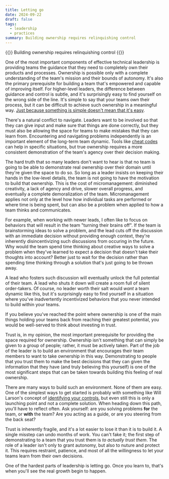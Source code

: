 ```yaml
---
title: Letting go
date: 2024-09-22
draft: false
tags:
  - leadership
  - practices
summary: Building ownership requires relinquishing control
---
```


{{<tagline>}}
Building ownership requires relinquishing control
{{</tagline>}}

One of the most important components of effective technical leadership is providing teams the guidance that they need to
completely own their products and processes. Ownership is possible only with a complete understanding of the team's
mission and their bounds of autonomy. It's also the primary prerequisite for building a team that's empowered and
capable of improving itself. For higher-level leaders, the difference between guidance and control is subtle, and it's
surprisingly easy to find yourself on the wrong side of the line. It's simple to say that your teams own their process,
but it can be difficult to achieve such ownership in a meaningful way. [Just because something is simple doesn't mean
that it's easy](/posts/simplicity-isnt-easy/).

There's a natural conflict to navigate. Leaders want to be involved so that they can give input and make sure that
things are done correctly, but they must also be allowing the space for teams to make mistakes that they can learn
from. Encountering and navigating problems independently is an important element of the long-term team dynamic. Tools
like [cheat codes](/posts/cheat-codes/) can help in specific situations, but true ownership requires a more consistent
demonstration of the team's agency over their decision making.

The hard truth that so many leaders don't want to hear is that no team is going to be able to demonstrate real ownership
over their domain until they're given the space to do so. So long as a leader insists on keeping
their hands in the low-level details, the team is not going to have the motivation to build that ownership. This is the
cost of micromanagement: diminished creativity, a lack of agency and drive, slower overall progress, and eventually a
complete demoralization of the team. Micromanagement applies not only at the level how how individual tasks are
performed or where time is being spent, but can also be a problem when applied to how a team thinks and communicates.

For example, when working with newer leads, I often like to focus on behaviors that will result in the team "turning
their brains off". If the team is brainstorming ideas to solve a problem, and the lead cuts off the discussion with an
immediate decision without providing enough context, they're inherently disincentivizing such discussions from occuring
in the future. Why would the team spend time thinking about creative ways to solve a problem when they've learned to
expect a decision that doesn't take their thoughts into account? Better just to wait for the decision rather than
spending time thinking through a solution that's just going to be thrown away.

A lead who fosters such discussion will eventually unlock the full potential of their team. A lead who shuts it down will create a room
full of silent order-takers. Of course, no leader worth their salt would _want_ a team dynamic like this, but it's
surprisingly easy to find yourself in a situation where you've inadvertently incentivized behaviors that you never
intended to build within your teams.

If you believe you've reached the point where ownership is one of the main things holding your teams back from reaching
their greatest potential, you would be well-served to think about investing in trust.

Trust is, in my opinion, the most important prerequisite for providing the space required for ownership. Ownership isn't
something that can simply be given to a group of people; rather, it must be actively taken. Part of the job of the
leader is to build an environment that encourages their team members to want to take ownership in this way.
Demonstrating to people that you trust them to make the best decisions that they can given the information that they
have (and truly believing this yourself) is one of the most significant steps that can be taken towards building this
feeling of real ownership.

There are many ways to build such an environment. None of them are easy. One of the simplest ways to get started is
probably with something like Will Larson's concept of [identifying your
controls](https://lethain.com/identify-your-controls/), but even still this is only a launching point and not a complete
solution. When heading down this path, you'll have to reflect often. Ask yourself: are you solving problems **for** the
team, or **with** the team? Are you acting as a guide, or are you steering from the back seat?

Trust is inherently fragile, and it's a lot easier to lose it than it is to build it. A single misstep can undo months
of work. You can't fake it; the first step of demonstrating to a team that you trust them is _to actually trust them_.
The role of a leader isn't only to grant autonomy, but also to nuture and protect it. This requires restraint,
patience, and most of all the willingness to let your teams learn from their own decisions.

One of the hardest parts of leadership is letting go. Once you learn to, that's when you'll see the real growth begin to
happen.
